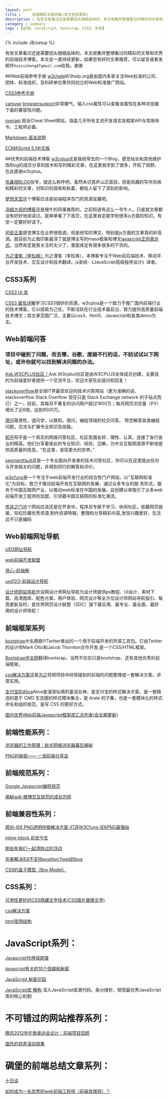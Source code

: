 ```yaml
---
layout: post
title : 	前端精彩文章收集(本文持续更新)
description : 有些文章看过还是需要回头细细品味的。本文收集并整理看过的精彩的文章和优秀的前端技术博客。
category : summary
tags : [前端，JavaScript，bootsrap，CSS3，手册]
---
```

{% include JB/setup %}

有些文章看过还是需要回头细细品味的。本文收集并整理看过的精彩的文章和优秀的前端技术博客。本文会一直持续更新，如果您有好的文章推荐，可以留言或者发邮件`huixishengATgmail.com`给我。谢谢

##Web前端参考手册
[w3chelp](http://w3help.org/ "w3chelp")W3help.org是由国内多家关注Web标准的公司、团体、标准组织，及科研单位等共同创立的Web标准推广网站。

[CSS3参考手册](http://css.doyoe.com/)

[caniuse](http://caniuse.com/#search=border) [browsersupport](http://www.browsersupport.net/)非常霸气，输入css属性可以查看该属性在各种浏览器下面的兼容性问题。

[overapi](http://overapi.com/) 超全Cheat Sheet网站，涵盖几乎所有主流开发语言及框架API与常用命令，工程师必备。

[Markdown 语法说明](http://wowubuntu.com/markdown/)

[ECMAScript 5.1中文版](http://ecmascript.cn/)


##优秀的前端技术博客
[w3cplus](http://www.w3cplus.com/)这是我经常去的一个Blog，感觉站长和其他维护改Blog的成员分享的技术和写的精彩文章，在这里我学到了很多，开拓了视野。在此感谢w3cplus。

[张鑫旭BLOG](http://www.zhangxinxu.com/wordpress/)张爷，就这么称呼吧。虽然未识其庐山正面目。但是风趣的写作风格和精彩的文章，对知识的探索和执着，都给人留下了深刻的影响。

[梦想天空](http://www.cnblogs.com/lhb25)这个博客应该是前端程序员门的资源宝藏吧。

[汤姆大叔的博客](http://www.cnblogs.com/TomXu/)这是搜牛的同事推荐的。之前知道有这么一号牛人，只是其文章都没有好好地阅读过。就单单看了下首页，在这里肯定能学到很多js方面的知识。有空一定要好好读下。

[司徒正美](http://www.cnblogs.com/rubylouvre/)感觉博主在业界很低调，但是他写的博文，特别是js方面的文章真的好高调。就目前为止我印象最深了就是博主写的mass框架和博文[javascript正则表达式](http://www.cnblogs.com/rubylouvre/archive/2010/03/09/1681222.html)。当然肯定是我关注的太少了，里面肯定有很多很多的干货的。

[为之漫笔（李松峰）](http://www.cn-cuckoo.com/)为之漫笔（李松峰），本博客专注于Web前后端技术、移动平台开发技术、交互设计和技术翻译。js圣经-《JavaScript高级程序设计》译者。


## CSS3系列
[CSS3 UI 库](http://css3lib.alloyteam.com/)

[CSS3 属性详解](http://www.w3cplus.com/resources/css3-tutorial-and-case)学习CSS3很好的资源。w3cplus是一个致力于推广国内前端行业的技术博客。它以探索为己任，不断活跃在行业技术最前沿，努力提供高质量前端技术博文；其文章范围广泛，主要以css3、html5、Javascript和各类demo为主。
 

## Web前端问答
### 项目中碰到了问题，改去哪，谷歌、度娘不行的话，不妨试试以下网址，或许你就可以找到解决问题的办法。

[Ask.W3CPLUS社区！](http://ask.w3cplus.com/)Ask.W3cplus社区是由W3CPLUS全体成员创建，主要目的为前端爱好者提供一个交流平台，欢迎大家在此提问和回复！

[stackoverflow](http://stackoverflow.com/)是全球IT界最受欢迎的技术问答网站（更为准确的说，stackoverflow Stack Overflow 现在只是 Stack Exchange network 的子站点而已）之一，目前，其每月不重复的访问用户超过1600万；每月网页浏览量（PV）增长了近6倍，达到9500万。

[德问](http://www.dewen.org/)尊德性，道问学，以致知。德问，编程领域的社交问答。
帮您解答各类编程问题，交流与扩展专业知识及技能。

[知乎](http://www.zhihu.com/)知乎是一个真实的网络问答社区，社区氛围友好、理性、认真，连接了各行各业的精英。他们分享着彼此的专业知识、经验、见解，为中文互联网源源不断地提供高质量的信息。“在这里，发现更大的世界。”

[segmentfault](http://segmentfault.com/)这是一个专业面向开发者的技术问答社区，你可以在这里提出任何与开发相关的问题，并得到同行的解答和评价。

[w3cfuns](http://www.w3cfuns.com/)是一个专注于web前端开发行业的综合性门户网站，以"互联网标准化"为目标，致力于推动前端开发在互联网的发展，通过众多专业的服 务形式，服务于中国互联网产业，以推动web标准在中国的发展。自创建以来吸引了众多web前端开发工程师的加盟，引领着中国互联网的标准化潮流。

[传送之门](http://fp.labs.lugir.com/)这个网站应该还是在开发中。程序员专属于学习、休闲社区。收藏网页链接，轻松珍藏优秀资源,制作资源特辑，整理和分享精彩内容,发现兴趣爱好，生活远不只是编码


## Web前端网址导航
[UED网址导航](http://uedfans.cn/)

[web前端开发联盟](http://www.ux265.net/)

[贤心-前端圈](http://sentsin.com/daohang/)

[uxd123-前端设计导航](http://uxd123.com/)

[设计师网站导航](http://hao.uisdc.com/goods/)优设网设计师网址导航为设计师提供ps教程、UI设计、素材下载、高清图库、配色方案、用户体验、网页设计等全方位设计师网站导航指引。每周更新及时，是优秀网页设计联盟（SDC）旗下最实用、最专业、最全面、最好用的设计师导航！

## 前端框架系列
[bootstrap](http://twitter.github.com/bootstrap/)大名鼎鼎!!!Twitter推出的一个用于前端开发的开源工具包。它由Twitter的设计师Mark Otto和Jacob Thornton合作开发,是一个CSS/HTML框架。

[Bootstrap中文网](http://www.bootcss.com/)翻译bootsrap，当然不仅仅只是bootstrap，还有其他优秀的前端框架。

[css解决方案](http://www.w3cplus.com/solution/index/index.html)这是[为之](http://www.w3cplus.com/content/643.html)将把项目中经常碰到的前端的问题整理成一套解决方案。非常实用。

[支付宝的Alice](http://aliceui.org/)Alice是漫游仙境的童话女神，是支付宝的样式解决方案，是一套精选的基于 CMD 生态圈的样式模块集合，是 Arale 的子集，也是一套模块化的样式命名和组织规范，是写 CSS 的更好方式。

[国内优秀Web前端Javascript框架库汇总列表(会长期更新)](http://www.alloyteam.com/2012/05/the-javascript-framework-list/)


## 前端性能系列：
[浏览器的工作原理：新式网络浏览器幕后揭秘](http://www.kuqin.com/web/20121209/333935.html)

[PNG的秘密—— 一淘前端分享会](http://www.iyunlu.com/view/Front-end/60.html)
 

## 前端规范系列：
[Google Javascript编程规范](http://alloyteam.github.com/JX/doc/specification/google-javascript.xml)

[揭秘wdl-微博交互规范的成长历程](http://udc.weibo.com/2012/02/%E6%8F%AD%E7%A7%98wdl-%E5%BE%AE%E5%8D%9A%E4%BA%A4%E4%BA%92%E8%A7%84%E8%8C%83%E7%9A%84%E6%88%90%E9%95%BF%E5%8E%86%E7%A8%8B/)
 

## 前端兼容性系列：
[原创-IE6 PNG透明终极解决方案-打造W3Cfuns-IE6PNG最强帖](http://www.w3cfuns.com/thread-297-1-1.html)

[inline-block 前世今生](http://www.iyunlu.com/view/css-xhtml/64.html)

[那些年我们一起清除过的浮动](http://www.iyunlu.com/view/css-xhtml/55.html)

[完美解决IE6不支持position:fixed的bug](http://www.cnblogs.com/hooray/archive/2011/05/20/2052269.html)

[CSS的盒子模型（Box Model）](http://www.cnblogs.com/wdq1103/archive/2010/06/12/1757321.html)
 

## CSS系列：
[可用性更好的CSS隐藏文字技术(CSS图片替换文字)](http://www.iyunlu.com/view/css-xhtml/62.html)

[css解决方案](http://www.w3cplus.com/solution/index/index.html)

[html常用结构](http://www.w3cplus.com/framework/index.php)
 
 
# JavaScript系列：
[Javascript作用域原理](http://www.laruence.com/2009/05/28/863.html)

[javascript有关的10个怪癖和秘密](http://www.zhangxinxu.com/wordpress/2011/06/javascript%E6%9C%89%E5%85%B3%E7%9A%8410%E4%B8%AA%E6%80%AA%E7%99%96%E5%92%8C%E7%A7%98%E5%AF%86/)

[JavaScript 秘密花园](http://bonsaiden.github.com/JavaScript-Garden/zh/)
 
[JavaScript库 解构](http://www.cn-cuckoo.com/deconstructed/) 深入JavaScript库源代码，条分缕析，顿悟最优秀JavaScript库的核心机制
 
 
# 不可错过的网站推荐系列：
[腾讯2012年伦敦奥运会设计：前端项目回顾](http://2012.qq.com/2012_show.htm)

[国外的视差滚动效果](http://www.zensorium.com/tinke/)
 
 
# 碉堡的前端总结文章系列：
[十日谈](http://hi.baidu.com/lijing00333/item/1c28309d8b46c7d41e427118)

[如何成为一名优秀的web前端工程师（前端攻城师）？](http://julying.com/blog/how-to-become-a-good-web-front-end-engineer/)